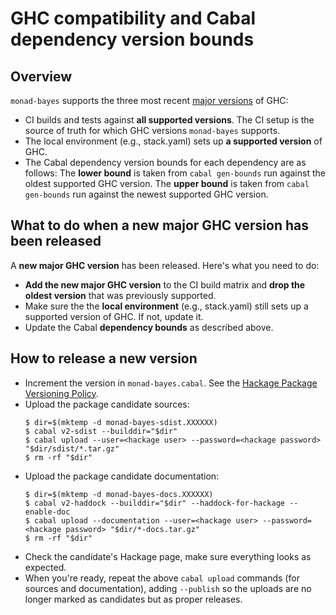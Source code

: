 # GHC compatibility and Cabal dependency version bounds

## Overview

`monad-bayes` supports the three most recent [major versions][ghc-major] of
GHC:
- CI builds and tests against **all supported versions**. The CI setup is the
  source of truth for which GHC versions `monad-bayes` supports.
- The local environment (e.g., stack.yaml) sets up **a supported version** of
  GHC.
- The Cabal dependency version bounds for each dependency are as follows:
  The **lower bound** is taken from `cabal gen-bounds` run against the oldest
  supported GHC version. The **upper bound** is taken from `cabal gen-bounds`
  run against the newest supported GHC version.

## What to do when a new major GHC version has been released

A **new major GHC version** has been released. Here's what you need to do:
- **Add the new major GHC version** to the CI build matrix and **drop the
  oldest version** that was previously supported.
- Make sure the the **local environment** (e.g., stack.yaml) still sets up a
  supported version of GHC. If not, update it.
- Update the Cabal **dependency bounds** as described above.

## How to release a new version

- Increment the version in `monad-bayes.cabal`. See the [Hackage Package
  Versioning Policy][hackage-pvp].
- Upload the package candidate sources:
  ```console
  $ dir=$(mktemp -d monad-bayes-sdist.XXXXXX)
  $ cabal v2-sdist --builddir="$dir"
  $ cabal upload --user=<hackage user> --password=<hackage password> "$dir/sdist/*.tar.gz"
  $ rm -rf "$dir"
  ```
- Upload the package candidate documentation:
  ```console
  $ dir=$(mktemp -d monad-bayes-docs.XXXXXX)
  $ cabal v2-haddock --builddir="$dir" --haddock-for-hackage --enable-doc
  $ cabal upload --documentation --user=<hackage user> --password=<hackage password> "$dir/*-docs.tar.gz"
  $ rm -rf "$dir"
  ```
- Check the candidate's Hackage page, make sure everything looks as expected.
- When you're ready, repeat the above `cabal upload` commands (for sources and
  documentation), adding `--publish` so the uploads are no longer marked as
  candidates but as proper releases.

[ghc-major]: https://gitlab.haskell.org/ghc/ghc/wikis/working-conventions/releases#major-releases
[hackage-pvp]: https://pvp.haskell.org/
